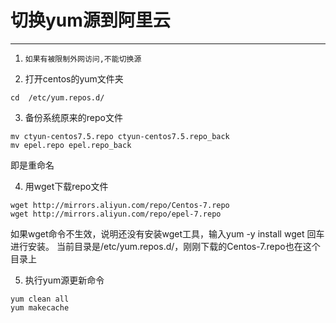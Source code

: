 # 切换yum源到阿里云

---

1.  `如果有被限制外网访问,不能切换源`

2.  打开centos的yum文件夹

```
cd  /etc/yum.repos.d/
```

3.  备份系统原来的repo文件

```
mv ctyun-centos7.5.repo ctyun-centos7.5.repo_back
mv epel.repo epel.repo_back
```
即是重命名

4.  用wget下载repo文件

```
wget http://mirrors.aliyun.com/repo/Centos-7.repo
wget http://mirrors.aliyun.com/repo/epel-7.repo
```

如果wget命令不生效，说明还没有安装wget工具，输入yum -y install wget 回车进行安装。
当前目录是/etc/yum.repos.d/，刚刚下载的Centos-7.repo也在这个目录上

5.  执行yum源更新命令
```
yum clean all
yum makecache
```
